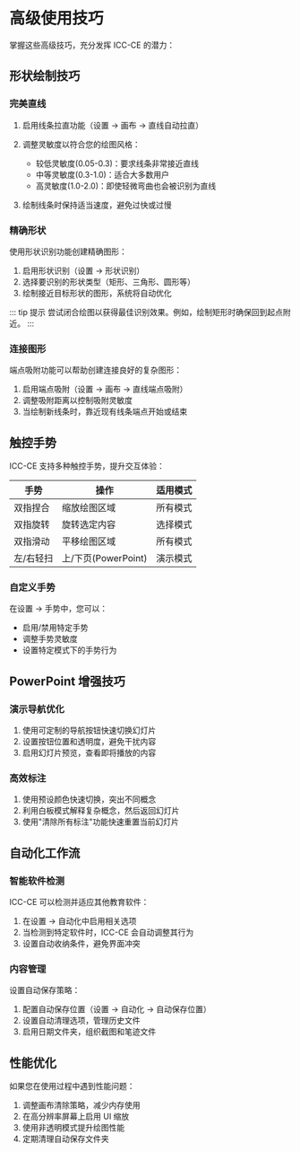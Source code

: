 # 高级使用技巧

<ArticleMetadata />

掌握这些高级技巧，充分发挥 ICC-CE 的潜力：

## 形状绘制技巧

### 完美直线

1. 启用线条拉直功能（设置 → 画布 → 直线自动拉直）
2. 调整灵敏度以符合您的绘图风格：

   - 较低灵敏度(0.05-0.3)：要求线条非常接近直线
   - 中等灵敏度(0.3-1.0)：适合大多数用户
   - 高灵敏度(1.0-2.0)：即使轻微弯曲也会被识别为直线

3. 绘制线条时保持适当速度，避免过快或过慢

### 精确形状

使用形状识别功能创建精确图形：

1. 启用形状识别（设置 → 形状识别）
2. 选择要识别的形状类型（矩形、三角形、圆形等）
3. 绘制接近目标形状的图形，系统将自动优化

::: tip 提示
尝试闭合绘图以获得最佳识别效果。例如，绘制矩形时确保回到起点附近。
:::

### 连接图形

端点吸附功能可以帮助创建连接良好的复杂图形：

1. 启用端点吸附（设置 → 画布 → 直线端点吸附）
2. 调整吸附距离以控制吸附灵敏度
3. 当绘制新线条时，靠近现有线条端点开始或结束

## 触控手势

ICC-CE 支持多种触控手势，提升交互体验：

| 手势      | 操作                | 适用模式 |
| --------- | ------------------- | -------- |
| 双指捏合  | 缩放绘图区域        | 所有模式 |
| 双指旋转  | 旋转选定内容        | 选择模式 |
| 双指滑动  | 平移绘图区域        | 所有模式 |
| 左/右轻扫 | 上/下页(PowerPoint) | 演示模式 |

### 自定义手势

在设置 → 手势中，您可以：

- 启用/禁用特定手势
- 调整手势灵敏度
- 设置特定模式下的手势行为

## PowerPoint 增强技巧

### 演示导航优化

1. 使用可定制的导航按钮快速切换幻灯片
2. 设置按钮位置和透明度，避免干扰内容
3. 启用幻灯片预览，查看即将播放的内容

### 高效标注

1. 使用预设颜色快速切换，突出不同概念
2. 利用白板模式解释复杂概念，然后返回幻灯片
3. 使用"清除所有标注"功能快速重置当前幻灯片

## 自动化工作流

### 智能软件检测

ICC-CE 可以检测并适应其他教育软件：

1. 在设置 → 自动化中启用相关选项
2. 当检测到特定软件时，ICC-CE 会自动调整其行为
3. 设置自动收纳条件，避免界面冲突

### 内容管理

设置自动保存策略：

1. 配置自动保存位置（设置 → 自动化 → 自动保存位置）
2. 设置自动清理选项，管理历史文件
3. 启用日期文件夹，组织截图和笔迹文件

## 性能优化

如果您在使用过程中遇到性能问题：

1. 调整画布清除策略，减少内存使用
2. 在高分辨率屏幕上启用 UI 缩放
3. 使用非透明模式提升绘图性能
4. 定期清理自动保存文件夹
